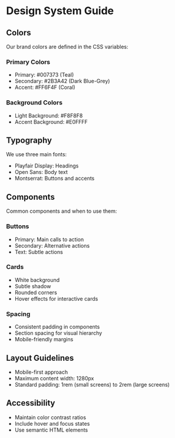 # Design System Guide

## Colors
Our brand colors are defined in the CSS variables:

### Primary Colors
- Primary: #007373 (Teal)
- Secondary: #2B3A42 (Dark Blue-Grey)
- Accent: #FF6F4F (Coral)

### Background Colors
- Light Background: #F8F8F8
- Accent Background: #E0FFFF

## Typography
We use three main fonts:
- Playfair Display: Headings
- Open Sans: Body text
- Montserrat: Buttons and accents

## Components
Common components and when to use them:

### Buttons
- Primary: Main calls to action
- Secondary: Alternative actions
- Text: Subtle actions

### Cards
- White background
- Subtle shadow
- Rounded corners
- Hover effects for interactive cards

### Spacing
- Consistent padding in components
- Section spacing for visual hierarchy
- Mobile-friendly margins

## Layout Guidelines
- Mobile-first approach
- Maximum content width: 1280px
- Standard padding: 1rem (small screens) to 2rem (large screens)

## Accessibility
- Maintain color contrast ratios
- Include hover and focus states
- Use semantic HTML elements
